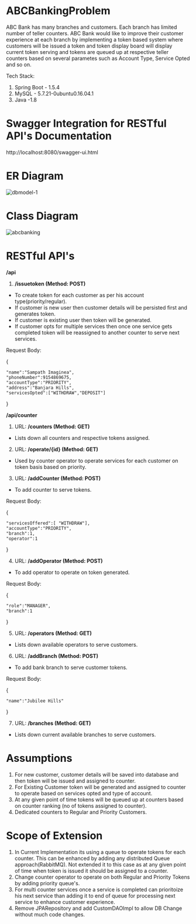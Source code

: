 # ABCBankingProblem
ABC Bank has many branches and customers. Each branch has limited number of teller counters. ABC Bank would like to improve their customer experience at each branch by implementing a token based system where customers will be issued a token and token display board will display current token serving and tokens are queued up at respective teller counters based on several parametes such as Account Type, Service Opted and so on.

Tech Stack:
1. Spring Boot - 1.5.4
2. MySQL - 5.7.21-0ubuntu0.16.04.1
3. Java -1.8

# Swagger Integration for RESTful API's Documentation

http://localhost:8080/swagger-ui.html

# ER Diagram

![dbmodel-1](https://user-images.githubusercontent.com/20350389/36408614-7ffb8852-162c-11e8-9f16-46265dd68fe6.png)

# Class Diagram

![abcbanking](https://user-images.githubusercontent.com/20350389/36657638-5a9894a8-1af3-11e8-928b-e4909b940d8f.png)

# RESTful API's

**/api**

1. **/issuetoken (Method: POST)**

- To create token for each customer as per his account type(priority/regular). 
- If customer is new user then customer details will be persisted first and generates token.
- If customer is existing user then token will be generated.
- If customer opts for multiple services then once one service gets completed token will be reassigned to another counter to serve next services.

Request Body:

{ 

	"name":"Sampath Imaginea",
    "phoneNumber":9154869675,
    "accountType":"PRIORITY",
    "address":"Banjara Hills",
    "servicesOpted":["WITHDRAW","DEPOSIT"]
} 

**/api/counter**

1. URL: **/counters (Method: GET)**

- Lists down all counters and respective tokens assigned.

2. URL: **/operate/{id} (Method: GET)**

- Used by counter operator to operate services for each customer on token basis based on priority.

3. URL: **/addCounter (Method: POST)**

- To add counter to serve tokens.

Request Body:

{

	"servicesOffered":[ "WITHDRAW"],
	"accountType":"PRIORITY",
	"branch":1,
	"operator":1
}
  
4. URL: **/addOperator (Method: POST)**

- To add operator to operate on token generated.

Request Body:

{

	"role":"MANAGER",
	"branch":1
}

5. URL: **/operators (Method: GET)**

- Lists down available operators to serve customers.

6. URL: **/addBranch (Method: POST)**

- To add bank branch to serve customer tokens.

Request Body:

{

	"name":"Jubilee Hills"
}

7. URL: **/branches (Method: GET)**

- Lists down current available branches to serve customers.

# Assumptions
1. For new customer, customer details will be saved into database and then token will be issued and assigned to counter.
2. For Existing Customer token will be generated and assigned to counter to operate based on services opted and type of account.
3. At any given point of time tokens will be queued up at counters based on counter ranking (no of tokens assigned to counter).
4. Dedicated counters to Regular and Priority Customers.

# Scope of Extension
1. In Current Implementation its using a queue to operate tokens for each counter. This can be enhanced by adding any distributed Queue approach(RabbitMQ). Not extended it to this case as at any given point of time when token is issued it should be assigned to a counter.
2. Change counter operator to operate on both Regular and Priority Tokens by adding priority queue's.
3. For multi counter services once a service is completed can prioritoize his next service than adding it to end of queue for processing next service to enhance customer experience.
4. Remove JPARepository and add CustomDAOImpl to allow DB Change without much code changes.
